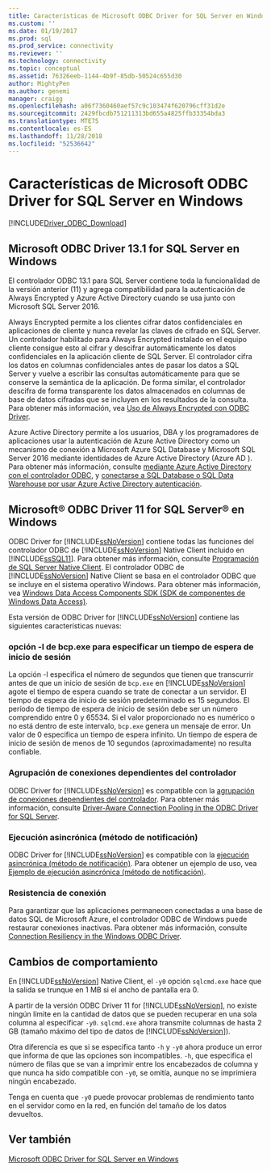 ```yaml
---
title: Características de Microsoft ODBC Driver for SQL Server en Windows | Microsoft Docs
ms.custom: ''
ms.date: 01/19/2017
ms.prod: sql
ms.prod_service: connectivity
ms.reviewer: ''
ms.technology: connectivity
ms.topic: conceptual
ms.assetid: 76326eeb-1144-4b9f-85db-50524c655d30
author: MightyPen
ms.author: genemi
manager: craigg
ms.openlocfilehash: a06f7360460aef57c9c103474f620796cff31d2e
ms.sourcegitcommit: 2429fbcdb751211313bd655a4825ffb33354bda3
ms.translationtype: MTE75
ms.contentlocale: es-ES
ms.lasthandoff: 11/28/2018
ms.locfileid: "52536642"
---
```

# <a name="features-of-the-microsoft-odbc-driver-for-sql-server-on-windows"></a>Características de Microsoft ODBC Driver for SQL Server en Windows
[!INCLUDE[Driver_ODBC_Download](../../../includes/driver_odbc_download.md)]

    
## <a name="microsoft-odbc-driver-131-for-sql-server-on-windows"></a>Microsoft ODBC Driver 13.1 for SQL Server en Windows

El controlador ODBC 13.1 para SQL Server contiene toda la funcionalidad de la versión anterior (11) y agrega compatibilidad para la autenticación de Always Encrypted y Azure Active Directory cuando se usa junto con Microsoft SQL Server 2016.  
  
Always Encrypted permite a los clientes cifrar datos confidenciales en aplicaciones de cliente y nunca revelar las claves de cifrado en SQL Server. Un controlador habilitado para Always Encrypted instalado en el equipo cliente consigue esto al cifrar y descifrar automáticamente los datos confidenciales en la aplicación cliente de SQL Server. El controlador cifra los datos en columnas confidenciales antes de pasar los datos a SQL Server y vuelve a escribir las consultas automáticamente para que se conserve la semántica de la aplicación. De forma similar, el controlador descifra de forma transparente los datos almacenados en columnas de base de datos cifradas que se incluyen en los resultados de la consulta. Para obtener más información, vea [Uso de Always Encrypted con ODBC Driver](../../../connect/odbc/using-always-encrypted-with-the-odbc-driver.md).
 
Azure Active Directory permite a los usuarios, DBA y los programadores de aplicaciones usar la autenticación de Azure Active Directory como un mecanismo de conexión a Microsoft Azure SQL Database y Microsoft SQL Server 2016 mediante identidades de Azure Active Directory (Azure AD ). Para obtener más información, consulte [mediante Azure Active Directory con el controlador ODBC](../../../connect/odbc/using-azure-active-directory.md), y [conectarse a SQL Database o SQL Data Warehouse por usar Azure Active Directory autenticación](https://azure.microsoft.com/documentation/articles/sql-database-aad-authentication/).   
  
## <a name="microsoft-odbc-driver-11-for-sql-server-on-windows"></a>Microsoft® ODBC Driver 11 for SQL Server® en Windows  

ODBC Driver for [!INCLUDE[ssNoVersion](../../../includes/ssnoversion-md.md)] contiene todas las funciones del controlador ODBC de [!INCLUDE[ssNoVersion](../../../includes/ssnoversion-md.md)] Native Client incluido en [!INCLUDE[ssSQL11](../../../includes/sssql11-md.md)]. Para obtener más información, consulte [Programación de SQL Server Native Client](../../../relational-databases/native-client/sql-server-native-client-programming.md). El controlador ODBC de [!INCLUDE[ssNoVersion](../../../includes/ssnoversion-md.md)] Native Client se basa en el controlador ODBC que se incluye en el sistema operativo Windows. Para obtener más información, vea [Windows Data Access Components SDK (SDK de componentes de Windows Data Access)](https://msdn.microsoft.com/library/aa968814(VS.85).aspx).  
  
Esta versión de ODBC Driver for [!INCLUDE[ssNoVersion](../../../includes/ssnoversion-md.md)] contiene las siguientes características nuevas:  
  
### <a name="bcpexe--l-option-for-specifying-a-login-timeout"></a>opción -l de bcp.exe para especificar un tiempo de espera de inicio de sesión
 
La opción -l especifica el número de segundos que tienen que transcurrir antes de que un inicio de sesión de `bcp.exe` en [!INCLUDE[ssNoVersion](../../../includes/ssnoversion-md.md)] agote el tiempo de espera cuando se trate de conectar a un servidor. El tiempo de espera de inicio de sesión predeterminado es 15 segundos. El período de tiempo de espera de inicio de sesión debe ser un número comprendido entre 0 y 65534. Si el valor proporcionado no es numérico o no está dentro de este intervalo, `bcp.exe` genera un mensaje de error. Un valor de 0 especifica un tiempo de espera infinito. Un tiempo de espera de inicio de sesión de menos de 10 segundos (aproximadamente) no resulta confiable.  
  
### <a name="driver-aware-connection-pooling"></a>Agrupación de conexiones dependientes del controlador  
ODBC Driver for [!INCLUDE[ssNoVersion](../../../includes/ssnoversion-md.md)] es compatible con la [agrupación de conexiones dependientes del controlador](https://msdn.microsoft.com/library/hh405031(VS.85).aspx). Para obtener más información, consulte [Driver-Aware Connection Pooling in the ODBC Driver for SQL Server](../../../connect/odbc/windows/driver-aware-connection-pooling-in-the-odbc-driver-for-sql-server.md).  
  
### <a name="asynchronous-execution-notification-method"></a>Ejecución asincrónica (método de notificación)  
ODBC Driver for [!INCLUDE[ssNoVersion](../../../includes/ssnoversion-md.md)] es compatible con la [ejecución asincrónica (método de notificación)](https://msdn.microsoft.com/library/hh405038(VS.85).aspx). Para obtener un ejemplo de uso, vea [Ejemplo de ejecución asincrónica &#40;método de notificación&#41;](../../../connect/odbc/windows/asynchronous-execution-notification-method-sample.md).  
  
### <a name="connection-resiliency"></a>Resistencia de conexión
Para garantizar que las aplicaciones permanecen conectadas a una base de datos SQL de Microsoft Azure, el controlador ODBC de Windows puede restaurar conexiones inactivas. Para obtener más información, consulte [Connection Resiliency in the Windows ODBC Driver](../../../connect/odbc/windows/connection-resiliency-in-the-windows-odbc-driver.md).  
  
## <a name="behavior-changes"></a>Cambios de comportamiento

En [!INCLUDE[ssNoVersion](../../../includes/ssnoversion-md.md)] Native Client, el `-y0` opción `sqlcmd.exe` hace que la salida se trunque en 1 MB si el ancho de pantalla era 0.
  
A partir de la versión ODBC Driver 11 for [!INCLUDE[ssNoVersion](../../../includes/ssnoversion-md.md)], no existe ningún límite en la cantidad de datos que se pueden recuperar en una sola columna al especificar `-y0`. `sqlcmd.exe` ahora transmite columnas de hasta 2 GB (tamaño máximo del tipo de datos de [!INCLUDE[ssNoVersion](../../../includes/ssnoversion-md.md)]).  
  
Otra diferencia es que si se especifica tanto `-h` y `-y0` ahora produce un error que informa de que las opciones son incompatibles. `-h`, que especifica el número de filas que se van a imprimir entre los encabezados de columna y que nunca ha sido compatible con `-y0`, se omitía, aunque no se imprimiera ningún encabezado.
  
Tenga en cuenta que `-y0` puede provocar problemas de rendimiento tanto en el servidor como en la red, en función del tamaño de los datos devueltos.

## <a name="see-also"></a>Ver también  
[Microsoft ODBC Driver for SQL Server en Windows](../../../connect/odbc/windows/microsoft-odbc-driver-for-sql-server-on-windows.md)  
